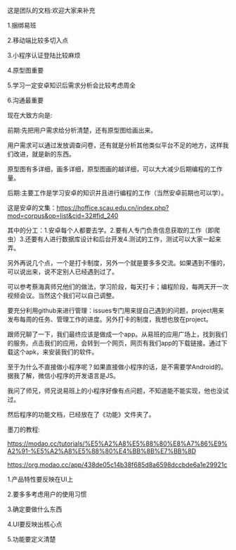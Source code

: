 ﻿这是团队的文档:欢迎大家来补充

1.捆绑易班

2.移动端比较多切入点 

3.小程序认证登陆比较麻烦

4.原型图重要

5.学习一定安卓知识后需求分析会比较考虑周全

6.沟通最重要

现在大致方向是:

前期:先把用户需求给分析清楚，还有原型图给画出来。

用户需求可以通过发放调查问卷，还有就是分析其他类似平台不足的地方，这样我们改进，就是新的东西。

原型图有多详细，画多详细，原型图画的越详细，可以大大减少后期编程的工作量。

后期:主要工作是学习安卓的知识并且进行编程的工作（当然安卓前期也可以学）。

这是安卓的文集：https://hoffice.scau.edu.cn/index.php?mod=corpus&op=list&cid=32#fid_240

其中的分工：1.安卓每个人都要去学。2.要有人专门负责信息获取的工作（即爬虫）3.还要有人进行数据库设计和后台开发4.测试的工作，测试可以大家一起来弄。

另外再说几个点，一个是打卡制度，另外一个就是要多多交流。如果遇到不懂的，可以说出来，说不定别人已经遇到过了。

可以参考蔡海真师兄他们的做法，学习阶段，每天打卡；编程阶段，每两天开一次视频会议。当然这个我们可以自己调整。

要充分利用github来进行管理：issues专门用来提自己遇到的问题，project用来发布每周的任务、管理工作的进度。另外打卡的制度，我想也放在project。

跟师兄聊了一下，我们最终应该是做成一个app。从易班的应用广场上，找到我们的服务。点击我们的应用，会转到一个网页，网页有我们app的下载链接。通过下载这个apk，来安装我们的软件。

至于为什么不直接做小程序呢？如果直接做小程序的话，是不需要学Android的。据我了解，微信小程序的开发语言是JS。

我问了师兄，师兄说易班上的小程序好像有点问题，不知道能不能实现，他也没试过。

然后程序的功能文档，已经放在了《功能》文件夹了。

墨刀的教程:

https://modao.cc/tutorials/%E5%A2%A8%E5%88%80%E8%A7%86%E9%A2%91-%E5%A2%A8%E5%88%80%E4%BB%8B%E7%BB%8D

https://org.modao.cc/app/438de05c14b38f685d8a6598dccbde6a1e29921c

1.产品特性要反映在UI上

2.要多多考虑用户的使用习惯

3.确定要做什么东西

4.UI要反映出核心点

5.功能要定义清楚
